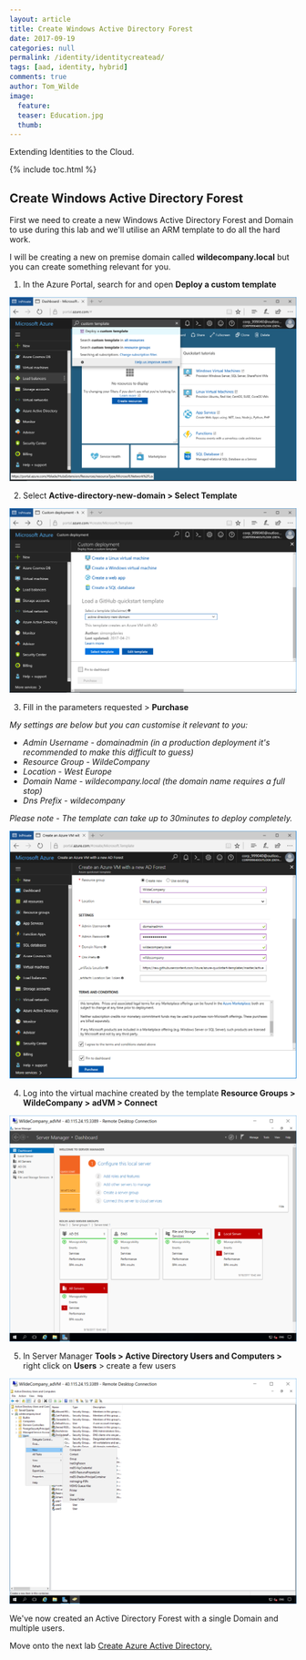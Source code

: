 ```yaml
---
layout: article
title: Create Windows Active Directory Forest
date: 2017-09-19
categories: null
permalink: /identity/identitycreatead/
tags: [aad, identity, hybrid]
comments: true
author: Tom_Wilde
image:
  feature: 
  teaser: Education.jpg
  thumb: 
---
```

Extending Identities to the Cloud.

{% include toc.html %}

## Create Windows Active Directory Forest
First we need to create a new Windows Active Directory Forest and Domain to use during this lab and we'll utilise an ARM template to do all the hard work.

I will be creating a new on premise domain called **wildecompany.local** but you can create something relevant for you.


1. In the Azure Portal, search for and open **Deploy a custom template**

![](../../images/ExtendingIdentities_1.1.png)

2. Select **Active-directory-new-domain > Select Template**

![](../../images/ExtendingIdentities_1.2.png)

3. Fill in the parameters requested > **Purchase** 

*My settings are below but you can customise it relevant to you:*
* *Admin Username - domainadmin (in a production deployment it's recommended to make this difficult to guess)*
* *Resource Group - WildeCompany*
* *Location - West Europe*
* *Domain Name - wildecompany.local (the domain name requires a full stop)*
* *Dns Prefix - wildecompany* 

*Please note - The template can take up to 30minutes to deploy completely.*

![](../../images/ExtendingIdentities_1.3.png)

4. Log into the virtual machine created by the template **Resource Groups >  WildeCompany > adVM > Connect**

![](../../images/ExtendingIdentities_1.4.png)

5. In Server Manager **Tools > Active Directory Users and Computers >** right click on **Users** > create a few users

![](../../images/ExtendingIdentities_1.5.png)


We've now created an Active Directory Forest with a single Domain and multiple users.

Move onto the next lab [Create Azure Active Directory.](./identitycreateAAD.md)

